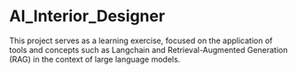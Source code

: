 # AI_Interior_Designer

This project serves as a learning exercise, focused on the application of tools and concepts such as Langchain and Retrieval-Augmented Generation (RAG) in the context of large language models.

